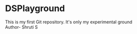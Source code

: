 # DSPlayground
This is my first Git repository. 
It's only my experimental ground<br>
Author- Shruti S

